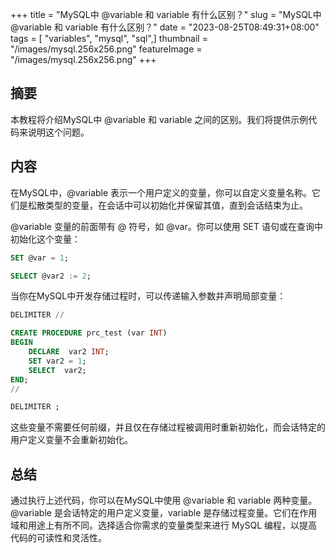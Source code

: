 +++
title = "MySQL中 @variable 和 variable 有什么区别？"
slug = "MySQL中 @variable 和 variable 有什么区别？"
date = "2023-08-25T08:49:31+08:00"
tags = [ "variables", "mysql", "sql",]
thumbnail = "/images/mysql.256x256.png"
featureImage = "/images/mysql.256x256.png"
+++


## 摘要

本教程将介绍MySQL中 @variable 和 variable 之间的区别。我们将提供示例代码来说明这个问题。

## 内容

在MySQL中，@variable 表示一个用户定义的变量，你可以自定义变量名称。它们是松散类型的变量，在会话中可以初始化并保留其值，直到会话结束为止。

@variable 变量的前面带有 @ 符号，如 @var。你可以使用 SET 语句或在查询中初始化这个变量：

```sql
SET @var = 1;

SELECT @var2 := 2;
```

当你在MySQL中开发存储过程时，可以传递输入参数并声明局部变量：

```sql
DELIMITER //

CREATE PROCEDURE prc_test (var INT)
BEGIN
    DECLARE  var2 INT;
    SET var2 = 1;
    SELECT  var2;
END;
//

DELIMITER ;
```

这些变量不需要任何前缀，并且仅在存储过程被调用时重新初始化，而会话特定的用户定义变量不会重新初始化。

## 总结

通过执行上述代码，你可以在MySQL中使用 @variable 和 variable 两种变量。@variable 是会话特定的用户定义变量，variable 是存储过程变量。它们在作用域和用途上有所不同。选择适合你需求的变量类型来进行 MySQL 编程，以提高代码的可读性和灵活性。


